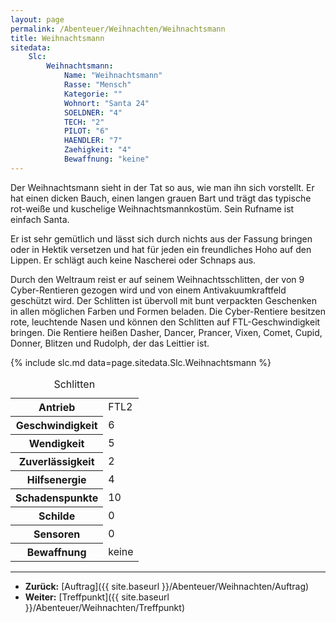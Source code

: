 ```yaml
---
layout: page
permalink: /Abenteuer/Weihnachten/Weihnachtsmann
title: Weihnachtsmann
sitedata:
    Slc:
        Weihnachtsmann:
            Name: "Weihnachtsmann"
            Rasse: "Mensch"
            Kategorie: ""
            Wohnort: "Santa 24"
            SOELDNER: "4"
            TECH: "2"
            PILOT: "6"
            HAENDLER: "7"
            Zaehigkeit: "4"
            Bewaffnung: "keine"
---
```




Der Weihnachtsmann sieht in der Tat so aus, wie man ihn sich vorstellt. Er hat einen dicken Bauch, einen langen grauen Bart und trägt das typische rot-weiße und kuschelige Weihnachtsmannkostüm. Sein Rufname ist einfach Santa.

Er ist sehr gemütlich und lässt sich durch nichts aus der Fassung bringen oder in Hektik versetzen und hat für jeden ein freundliches Hoho auf den Lippen. Er schlägt auch keine Nascherei oder Schnaps aus.

Durch den Weltraum reist er auf seinem Weihnachtsschlitten, der von 9 Cyber-Rentieren gezogen wird und von einem Antivakuumkraftfeld geschützt wird. Der Schlitten ist übervoll mit bunt verpackten Geschenken in allen möglichen Farben und Formen beladen. Die Cyber-Rentiere besitzen rote, leuchtende Nasen und können den Schlitten auf FTL-Geschwindigkeit bringen. Die Rentiere heißen Dasher, Dancer, Prancer, Vixen, Comet, Cupid, Donner, Blitzen und Rudolph, der das Leittier ist.

{% include slc.md data=page.sitedata.Slc.Weihnachtsmann %}

<table>
<caption>Schlitten</caption>
<tbody>
<tr><th>Antrieb</th><td>FTL2</td></tr>
<tr><th>Geschwindigkeit</th><td>6</td></tr>
<tr><th>Wendigkeit</th><td>5</td></tr>
<tr><th>Zuverlässigkeit</th><td>2</td></tr>
<tr><th>Hilfsenergie</th><td>4</td></tr>
<tr><th>Schadenspunkte</th><td>10</td></tr>
<tr><th>Schilde</th><td>0</td></tr>
<tr><th>Sensoren</th><td>0</td></tr>
<tr><th>Bewaffnung</th><td>keine</td></tr>
</tbody>
</table>

***

- **Zurück:** [Auftrag]({{ site.baseurl }}/Abenteuer/Weihnachten/Auftrag)
- **Weiter:** [Treffpunkt]({{ site.baseurl }}/Abenteuer/Weihnachten/Treffpunkt)
